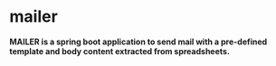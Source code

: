 # mailer
<b>MAILER<b> is a spring boot application to send mail with a pre-defined template and body content extracted from spreadsheets.
